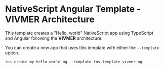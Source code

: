 # NativeScript Angular Template - VIVMER Architecture

This template creates a "Hello, world" NativeScript app using TypeScript and Angular following the **VIVMER** architecture.

You can create a new app that uses this template with either the `--template` option.

```
tns create my-hello-world-ng --template tns-template-vivmer-ng
```

